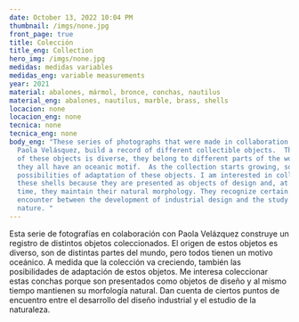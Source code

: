 ```yaml
---
date: October 13, 2022 10:04 PM
thumbnail: /imgs/none.jpg
front_page: true
title: Colección
title_eng: Collection
hero_img: /imgs/none.jpg
medidas: medidas variables
medidas_eng: variable measurements
year: 2021
material: abalones, mármol, bronce, conchas, nautilus
material_eng: abalones, nautilus, marble, brass, shells
locacion: none
locacion_eng: none
tecnica: none
tecnica_eng: none
body_eng: "These series of photographs that were made in collaboration with
  Paola Velásquez, build a record of different collectible objects.  The origin
  of these objects is diverse, they belong to different parts of the world, but
  they all have an oceanic motif.  As the collection starts growing, so the
  possibilities of adaptation of these objects. I am interested in collecting
  these shells because they are presented as objects of design and, at the same
  time, they maintain their natural morphology. They recognize certain points of
  encounter between the development of industrial design and the study of
  nature. "
---
```

Esta serie de fotografías en colaboración con Paola Velázquez construye un registro de distintos objetos coleccionados. El origen de estos objetos es diverso, son de distintas partes del mundo, pero todos tienen un motivo oceánico. A medida que la colección va creciendo, también las posibilidades de adaptación de estos objetos. Me interesa coleccionar estas conchas porque son presentados como objetos de diseño y al mismo tiempo mantienen su morfología natural. Dan cuenta de ciertos puntos de encuentro entre el desarrollo del diseño industrial y el estudio de la naturaleza.